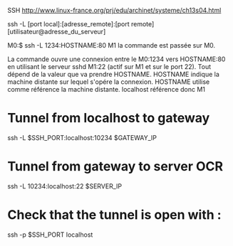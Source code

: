 SSH
http://www.linux-france.org/prj/edu/archinet/systeme/ch13s04.html


ssh -L [port local]:[adresse_remote]:[port remote] [utilisateur@adresse_du_serveur]


M0:$ ssh -L 1234:HOSTNAME:80 M1
la commande est passée sur M0.

La commande ouvre une connexion entre le M0:1234 vers HOSTNAME:80 en utilisant le serveur sshd M1:22 (actif sur M1 et sur le port 22). Tout dépend de la valeur que va prendre HOSTNAME. HOSTNAME indique la machine distante sur lequel s'opére la connexion.
HOSTNAME utilise comme référence la machine distante. localhost référence donc M1


# Tunnel from localhost to gateway
ssh -L $SSH_PORT:localhost:10234 $GATEWAY_IP

# Tunnel from gateway to server OCR
ssh -L 10234:localhost:22 $SERVER_IP

# Check that the tunnel is open with :
ssh -p $SSH_PORT localhost

